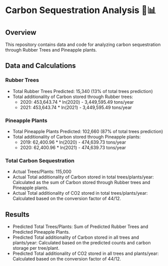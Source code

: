 # Carbon Sequestration Analysis 🌳📊

## Overview

This repository contains data and code for analyzing carbon sequestration through Rubber Trees and Pineapple plants. 

## Data and Calculations

### Rubber Trees
- Total Rubber Trees Predicted: 15,340 (13% of total trees prediction)
- Total additionality of Carbon stored through Rubber trees:
  - 2020: 453,643.74 * ln(2020) - 3,449,595.49 tons/year
  - 2021: 453,643.74 * ln(2021) - 3,449,595.49 tons/year

### Pineapple Plants
- Total Pineapple Plants Predicted: 102,660 (87% of total trees prediction)
- Total additionality of Carbon stored through Pineapple plants:
  - 2019: 62,400.96 * ln(2020) - 474,639.73 tons/year
  - 2020: 62,400.96 * ln(2021) - 474,639.73 tons/year

### Total Carbon Sequestration
- Actual Trees/Plants: 115,000
- Actual Total additionality of Carbon stored in total trees/plants/year: Calculated as the sum of Carbon stored through Rubber trees and Pineapple plants.
- Actual Total additionality of CO2 stored in total trees/plants/year: Calculated based on the conversion factor of 44/12.

## Results

- Predicted Total Trees/Plants: Sum of Predicted Rubber Trees and Predicted Pineapple Plants.
- Predicted Total additionality of Carbon stored in all trees and plants/year: Calculated based on the predicted counts and carbon storage per tree/plant.
- Predicted Total additionality of CO2 stored in all trees and plants/year: Calculated based on the conversion factor of 44/12.

